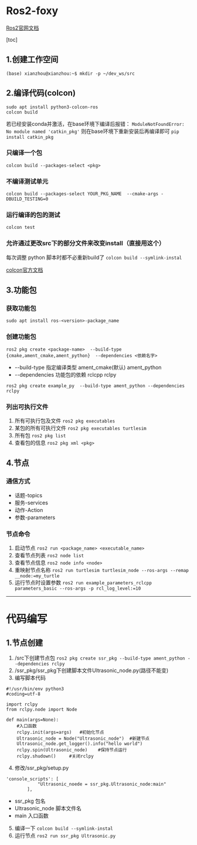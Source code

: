 # Ros2-foxy
[Ros2官网文档](https://docs.ros.org/en/humble/Tutorials/Colcon-Tutorial.html)

[toc]

## 1.创建工作空间
`(base) xianzhou@xianzhou:~$ mkdir -p ~/dev_ws/src`

## 2.编译代码(colcon)
```
sudo apt install python3-colcon-ros
colcon build
```
若已经安装conda并激活，在base环境下编译后报错：
`ModuleNotFoundError: No module named 'catkin_pkg'`
则在base环境下重新安装后再编译即可
`pip install catkin_pkg`

### 只编译一个包
`colcon build --packages-select <pkg>`

### 不编译测试单元
`colcon build --packages-select YOUR_PKG_NAME  --cmake-args -DBUILD_TESTING=0`

### 运行编译的包的测试
`colcon test`

### 允许通过更改src下的部分文件来改变install（直接用这个）
每次调整 python 脚本时都不必重新build了
`colcon build --symlink-instal`

[colcon官方文档](https://colcon.readthedocs.io/en/released/user/installation.html)
## 3.功能包

### 获取功能包
`sudo apt install ros-<version>-package_name`

### 创建功能包
`ros2 pkg create <package-name>  --build-type  {cmake,ament_cmake,ament_python}  --dependencies <依赖名字>`
- --build-type 指定编译类型 ament_cmake(默认) ament_python
- --dependencies 功能包的依赖 rclcpp rclpy

`ros2 pkg create example_py  --build-type ament_python --dependencies rclpy`
### 列出可执行文件
1. 所有可执行包及文件
`ros2 pkg executables`
2. 某包的所有可执行文件
`ros2 pkg executables turtlesim`
3. 所有包
`ros2 pkg list`
4. 查看包的信息
`ros2 pkg xml <pkg>`

## 4.节点
### 通信方式
- 话题-topics
- 服务-services
- 动作-Action
- 参数-parameters
### 节点命令
1. 启动节点
`ros2 run <package_name> <executable_name>`
2. 查看节点列表
`ros2 node list`
3. 查看节点信息
`ros2 node info <node>`
4. 重映射节点名称
`ros2 run turtlesim turtlesim_node --ros-args --remap __node:=my_turtle`
5. 运行节点时设置参数
`ros2 run example_parameters_rclcpp parameters_basic --ros-args -p rcl_log_level:=10`
----
# 代码编写

## 1.节点创建
1. /src下创建节点包
`ros2 pkg create ssr_pkg --build-type ament_python --dependencies rclpy`
2. /ssr_pkg/ssr_pkg下创建脚本文件Ultrasonic_node.py(路径不能变)
3. 编写脚本代码
```
#!/usr/bin/env python3
#coding=utf-8

import rclpy
from rclpy.node import Node

def main(args=None):
    #入口函数
    rclpy.init(args=args)   #初始化节点
    Ultrasonic_node = Node("Ultrasonic_node")  #新建节点
    Ultrasonic_node.get_logger().info("hello world")  
    rclpy.spin(Ultrasonic_node)    #保持节点运行
    rclpy.shudown()     #关闭rclpy
```
4. 修改/ssr_pkg/setup.py
```
'console_scripts': [
            "Ultrasonic_noede = ssr_pkg.Ultrasonic_node:main"
        ],
```
- ssr_pkg 包名
- Ultrasonic_node 脚本文件名
- main 入口函数
5. 编译一下
`colcon build --symlink-instal`
6. 运行节点
`ros2 run ssr_pkg Ultrasonic.py`